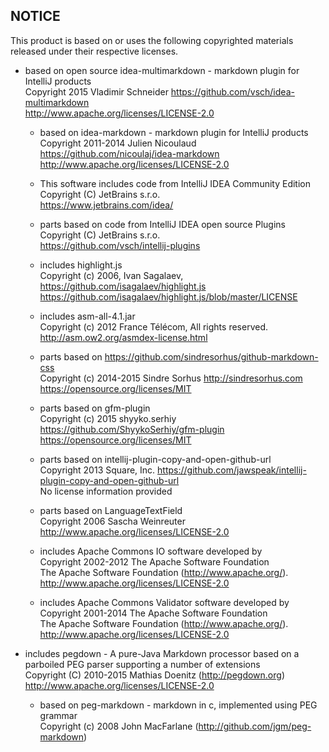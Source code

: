 NOTICE   
------

This product is based on or uses the following copyrighted materials released under their
respective licenses.

*   based on open source idea-multimarkdown - markdown plugin for IntelliJ products  
    Copyright 2015 Vladimir Schneider <https://github.com/vsch/idea-multimarkdown>  
    <http://www.apache.org/licenses/LICENSE-2.0>  
      
    *   based on idea-markdown - markdown plugin for IntelliJ products  
        Copyright 2011-2014 Julien Nicoulaud <https://github.com/nicoulaj/idea-markdown>  
        <http://www.apache.org/licenses/LICENSE-2.0>  
  
    *   This software includes code from IntelliJ IDEA Community Edition  
        Copyright (C) JetBrains s.r.o.  
        https://www.jetbrains.com/idea/  
          
    *   parts based on code from IntelliJ IDEA open source Plugins  
        Copyright (C) JetBrains s.r.o.  
        https://github.com/vsch/intellij-plugins  
          
    *   includes highlight.js  
        Copyright (c) 2006, Ivan Sagalaev, <https://github.com/isagalaev/highlight.js>  
        <https://github.com/isagalaev/highlight.js/blob/master/LICENSE>                 
          
    *   includes asm-all-4.1.jar  
        Copyright (c) 2012 France Télécom, All rights reserved.  
        <http://asm.ow2.org/asmdex-license.html>    
        
    *   parts based on https://github.com/sindresorhus/github-markdown-css  
        Copyright (c) 2014-2015 Sindre Sorhus <http://sindresorhus.com>  
        <https://opensource.org/licenses/MIT>                 
  
    *   parts based on gfm-plugin  
        Copyright (c) 2015 shyyko.serhiy <https://github.com/ShyykoSerhiy/gfm-plugin>  
        <https://opensource.org/licenses/MIT>                 
  
    *   parts based on intellij-plugin-copy-and-open-github-url  
        Copyright 2013 Square, Inc. <https://github.com/jawspeak/intellij-plugin-copy-and-open-github-url>  
        No license information provided                 
  
    *   parts based on LanguageTextField  
        Copyright 2006 Sascha Weinreuter  
        <http://www.apache.org/licenses/LICENSE-2.0>  
  
    *   includes Apache Commons IO software developed by  
        Copyright 2002-2012 The Apache Software Foundation  
        The Apache Software Foundation (http://www.apache.org/).  
        <http://www.apache.org/licenses/LICENSE-2.0>  
      
    *   includes Apache Commons Validator software developed by  
        Copyright 2001-2014 The Apache Software Foundation  
        The Apache Software Foundation (http://www.apache.org/).  
        <http://www.apache.org/licenses/LICENSE-2.0>  
      
*   includes pegdown - A pure-Java Markdown processor based on a parboiled PEG parser supporting
    a number of extensions  
    Copyright (C) 2010-2015 Mathias Doenitz (http://pegdown.org)  
    <http://www.apache.org/licenses/LICENSE-2.0>   
      
    *   based on peg-markdown - markdown in c, implemented using PEG grammar  
        Copyright (c) 2008 John MacFarlane (http://github.com/jgm/peg-markdown)  
